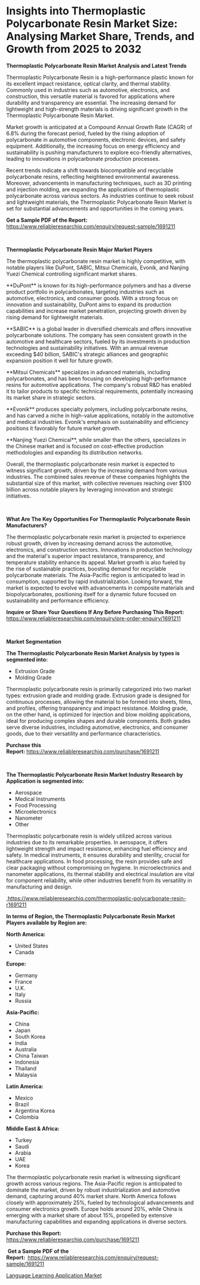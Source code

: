 <p><h1>Insights into Thermoplastic Polycarbonate Resin Market Size: Analysing Market Share, Trends, and Growth from 2025 to 2032</h1></p><p><strong>Thermoplastic Polycarbonate Resin Market Analysis and Latest Trends</strong></p>
<p><p>Thermoplastic Polycarbonate Resin is a high-performance plastic known for its excellent impact resistance, optical clarity, and thermal stability. Commonly used in industries such as automotive, electronics, and construction, this versatile material is favored for applications where durability and transparency are essential. The increasing demand for lightweight and high-strength materials is driving significant growth in the Thermoplastic Polycarbonate Resin Market.</p><p>Market growth is anticipated at a Compound Annual Growth Rate (CAGR) of 6.8% during the forecast period, fueled by the rising adoption of polycarbonate in automotive components, electronic devices, and safety equipment. Additionally, the increasing focus on energy efficiency and sustainability is pushing manufacturers to explore eco-friendly alternatives, leading to innovations in polycarbonate production processes.</p><p>Recent trends indicate a shift towards biocompatible and recyclable polycarbonate resins, reflecting heightened environmental awareness. Moreover, advancements in manufacturing techniques, such as 3D printing and injection molding, are expanding the applications of thermoplastic polycarbonate across various sectors. As industries continue to seek robust and lightweight materials, the Thermoplastic Polycarbonate Resin Market is set for substantial advancements and opportunities in the coming years.</p></p>
<p><strong>Get a Sample PDF of the Report:&nbsp;</strong> <a href="https://www.reliableresearchiq.com/enquiry/request-sample/1691211?utm_campaign=3171&utm_medium=2&utm_source=Github&utm_content=ia&utm_term=26032025&utm_id=thermoplastic-polycarbonate-resin">https://www.reliableresearchiq.com/enquiry/request-sample/1691211</a></p>
<p>&nbsp;</p>
<p><strong>Thermoplastic Polycarbonate Resin Major Market Players</strong></p>
<p><p>The thermoplastic polycarbonate resin market is highly competitive, with notable players like DuPont, SABIC, Mitsui Chemicals, Evonik, and Nanjing Yuezi Chemical controlling significant market shares. </p><p>**DuPont** is known for its high-performance polymers and has a diverse product portfolio in polycarbonates, targeting industries such as automotive, electronics, and consumer goods. With a strong focus on innovation and sustainability, DuPont aims to expand its production capabilities and increase market penetration, projecting growth driven by rising demand for lightweight materials.</p><p>**SABIC** is a global leader in diversified chemicals and offers innovative polycarbonate solutions. The company has seen consistent growth in the automotive and healthcare sectors, fueled by its investments in production technologies and sustainability initiatives. With an annual revenue exceeding $40 billion, SABIC's strategic alliances and geographic expansion position it well for future growth.</p><p>**Mitsui Chemicals** specializes in advanced materials, including polycarbonates, and has been focusing on developing high-performance resins for automotive applications. The company's robust R&D has enabled it to tailor products to specific technical requirements, potentially increasing its market share in strategic sectors.</p><p>**Evonik** produces specialty polymers, including polycarbonate resins, and has carved a niche in high-value applications, notably in the automotive and medical industries. Evonik's emphasis on sustainability and efficiency positions it favorably for future market growth.</p><p>**Nanjing Yuezi Chemical**, while smaller than the others, specializes in the Chinese market and is focused on cost-effective production methodologies and expanding its distribution networks.</p><p>Overall, the thermoplastic polycarbonate resin market is expected to witness significant growth, driven by the increasing demand from various industries. The combined sales revenue of these companies highlights the substantial size of this market, with collective revenues reaching over $100 billion across notable players by leveraging innovation and strategic initiatives.</p></p>
<p>&nbsp;</p>
<p><strong>What Are The Key Opportunities For Thermoplastic Polycarbonate Resin Manufacturers?</strong></p>
<p><p>The thermoplastic polycarbonate resin market is projected to experience robust growth, driven by increasing demand across the automotive, electronics, and construction sectors. Innovations in production technology and the material's superior impact resistance, transparency, and temperature stability enhance its appeal. Market growth is also fueled by the rise of sustainable practices, boosting demand for recyclable polycarbonate materials. The Asia-Pacific region is anticipated to lead in consumption, supported by rapid industrialization. Looking forward, the market is expected to evolve with advancements in composite materials and biopolycarbonates, positioning itself for a dynamic future focused on sustainability and performance efficiency.</p></p>
<p><strong>Inquire or Share Your Questions If Any Before Purchasing This Report:</strong> <a href="https://www.reliableresearchiq.com/enquiry/pre-order-enquiry/1691211?utm_campaign=3171&utm_medium=2&utm_source=Github&utm_content=ia&utm_term=26032025&utm_id=thermoplastic-polycarbonate-resin">https://www.reliableresearchiq.com/enquiry/pre-order-enquiry/1691211</a></p>
<p>&nbsp;</p>
<p><strong>Market Segmentation</strong></p>
<p><strong>The Thermoplastic Polycarbonate Resin Market Analysis by types is segmented into:</strong></p>
<p><ul><li>Extrusion Grade</li><li>Molding Grade</li></ul></p>
<p><p>Thermoplastic polycarbonate resin is primarily categorized into two market types: extrusion grade and molding grade. Extrusion grade is designed for continuous processes, allowing the material to be formed into sheets, films, and profiles, offering transparency and impact resistance. Molding grade, on the other hand, is optimized for injection and blow molding applications, ideal for producing complex shapes and durable components. Both grades serve diverse industries, including automotive, electronics, and consumer goods, due to their versatility and performance characteristics.</p></p>
<p><strong>Purchase this Report:&nbsp;</strong><a href="https://www.reliableresearchiq.com/purchase/1691211?utm_campaign=3171&utm_medium=2&utm_source=Github&utm_content=ia&utm_term=26032025&utm_id=thermoplastic-polycarbonate-resin">https://www.reliableresearchiq.com/purchase/1691211</a></p>
<p>&nbsp;</p>
<p><strong>The Thermoplastic Polycarbonate Resin Market Industry Research by Application is segmented into:</strong></p>
<p><ul><li>Aerospace</li><li>Medical Instruments</li><li>Food Processing</li><li>Microelectronics</li><li>Nanometer</li><li>Other</li></ul></p>
<p><p>Thermoplastic polycarbonate resin is widely utilized across various industries due to its remarkable properties. In aerospace, it offers lightweight strength and impact resistance, enhancing fuel efficiency and safety. In medical instruments, it ensures durability and sterility, crucial for healthcare applications. In food processing, the resin provides safe and clear packaging without compromising on hygiene. In microelectronics and nanometer applications, its thermal stability and electrical insulation are vital for component reliability, while other industries benefit from its versatility in manufacturing and design.</p></p>
<p><a href="https://www.reliableresearchiq.com/thermoplastic-polycarbonate-resin-r1691211?utm_campaign=3171&utm_medium=2&utm_source=Github&utm_content=ia&utm_term=26032025&utm_id=thermoplastic-polycarbonate-resin">&nbsp;https://www.reliableresearchiq.com/thermoplastic-polycarbonate-resin-r1691211</a></p>
<p><strong>In terms of Region, the Thermoplastic Polycarbonate Resin Market Players available by Region are:</strong></p>
<p>
    <p> <strong> North America: </strong>
        <ul>
            <li>United States</li>
            <li>Canada</li>
        </ul>
        </p> 
    <p> <strong> Europe: </strong>
        <ul>
            <li>Germany</li>
            <li>France</li>
            <li>U.K.</li>
            <li>Italy</li>
            <li>Russia</li>
        </ul>
        </p> 
    <p> <strong> Asia-Pacific: </strong>
        <ul>
            <li>China</li>
            <li>Japan</li>
            <li>South Korea</li>
            <li>India</li>
            <li>Australia</li>
            <li>China Taiwan</li>
            <li>Indonesia</li>
            <li>Thailand</li>
            <li>Malaysia</li>
        </ul>
        </p> 
    <p> <strong> Latin America: </strong>
        <ul>
            <li>Mexico</li>
            <li>Brazil</li>
            <li>Argentina Korea</li>
            <li>Colombia</li>
        </ul>
        </p> 
    <p> <strong> Middle East & Africa: </strong>
        <ul>
            <li>Turkey</li>
            <li>Saudi</li>
            <li>Arabia</li>
            <li>UAE</li>
            <li>Korea</li>
        </ul>
    </p>
    </p>
<p><p>The thermoplastic polycarbonate resin market is witnessing significant growth across various regions. The Asia-Pacific region is anticipated to dominate the market, driven by robust industrialization and automotive demand, capturing around 40% market share. North America follows closely with approximately 25%, fueled by technological advancements and consumer electronics growth. Europe holds around 20%, while China is emerging with a market share of about 15%, propelled by extensive manufacturing capabilities and expanding applications in diverse sectors.</p></p>
<p><strong>Purchase this Report: </strong><a href="https://www.reliableresearchiq.com/purchase/1691211?utm_campaign=3171&utm_medium=2&utm_source=Github&utm_content=ia&utm_term=26032025&utm_id=thermoplastic-polycarbonate-resin">https://www.reliableresearchiq.com/purchase/1691211</a></p>
<p>&nbsp;<strong>Get a Sample PDF of the Report:&nbsp;&nbsp;</strong><a href="https://www.reliableresearchiq.com/enquiry/request-sample/1691211?utm_campaign=3171&utm_medium=2&utm_source=Github&utm_content=ia&utm_term=26032025&utm_id=thermoplastic-polycarbonate-resin">https://www.reliableresearchiq.com/enquiry/request-sample/1691211</a></p>
<p><strong></strong></p>
<p><p><a href="https://github.com/AshikRahman991/Market-Research-Report-List-2/blob/main/language-learning-application-market.md?utm_campaign=3171&utm_medium=2&utm_source=Github&utm_content=ia&utm_term=26032025&utm_id=thermoplastic-polycarbonate-resin">Language Learning Application Market</a></p></p>